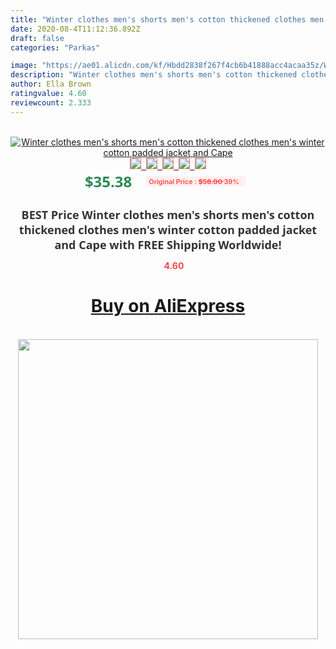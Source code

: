```yaml
---
title: "Winter clothes men's shorts men's cotton thickened clothes men's winter cotton padded jacket and Cape"
date: 2020-08-4T11:12:36.892Z
draft: false
categories: "Parkas"

image: "https://ae01.alicdn.com/kf/Hbdd2838f267f4cb6b41888acc4acaa35z/Winter-clothes-men-s-shorts-men-s-cotton-thickened-clothes-men-s-winter-cotton-padded-jacket.jpg"
description: "Winter clothes men's shorts men's cotton thickened clothes men's winter cotton padded jacket and Cape"
author: Ella Brown
ratingvalue: 4.60
reviewcount: 2.333
---
```

<br>
<div style="text-align: center;">
<a href="https://s.click.aliexpress.com/e/_AU2yud" target="_blank" rel="nofollow noopener noreferrer"><img alt="Winter clothes men's shorts men's cotton thickened clothes men's winter cotton padded jacket and Cape" class="magnifier-image" src="https://ae01.alicdn.com/kf/Hbdd2838f267f4cb6b41888acc4acaa35z/Winter-clothes-men-s-shorts-men-s-cotton-thickened-clothes-men-s-winter-cotton-padded-jacket.jpg_640x640.jpg">
<br>
<img style="border:1px solid salmon" src="https://ae01.alicdn.com/kf/Hbdd2838f267f4cb6b41888acc4acaa35z/Winter-clothes-men-s-shorts-men-s-cotton-thickened-clothes-men-s-winter-cotton-padded-jacket.jpg_120x120.jpg">&nbsp;&nbsp;<img style="border:1px solid salmon" src="_120x120.jpg">&nbsp;&nbsp;<img style="border:1px solid salmon" src="_120x120.jpg">&nbsp;&nbsp;<img style="border:1px solid salmon" src="_120x120.jpg">&nbsp;&nbsp;<img style="border:1px solid salmon" src="_120x120.jpg"></a></div><br0>
<div style="text-align: center;"><span style="background-color: white; border: 0px; box-sizing: border-box; color: seagreen; display: inline-block; font-family: &quot;open sans&quot; , &quot;arial&quot; , &quot;helvetica&quot; , sans-serif , &quot;heiti&quot;; font-size: 24px; font-stretch: inherit; font-weight: 700; line-height: inherit; margin: 0px 10px 0px 0px; padding: 0px; vertical-align: middle;">$35.38 </span>
<span style="background: rgb(255 , 241 , 241); border-radius: 3px; border: 0px; box-sizing: border-box; color: #ff4747; display: inline-block; font-family: inherit; font-size: 12px; font-stretch: inherit; font-style: inherit; font-variant: inherit; font-weight: 600; line-height: inherit; margin: 0px; padding: 2px 5px; transform: scale(0.9); vertical-align: middle;">Original Price : <b style="text-decoration: line-through;">$58.00 </b> 39%&nbsp;&nbsp;</span></div>
<h1 style="color: #333333; display: inline-block; font-family: &quot;open sans&quot; , &quot;arial&quot; , &quot;helvetica&quot; , sans-serif , &quot;heiti&quot;; font-size: 18px; font-stretch: inherit; font-weight: 700; text-align: center;">BEST Price Winter clothes men's shorts men's cotton thickened clothes men's winter cotton padded jacket and Cape with FREE Shipping Worldwide!</h1>
<div style="color: #ff4747; text-align: center;">
<img src="https://4.bp.blogspot.com/-M0ZcTcb-5uY/XleCXlxnR4I/AAAAAAAAAEc/OrjgMkXV1oMQFaCRZj5HQwOCBcu3w1FegCPcBGAYYCw/s1600/star.png" style="height: 15px;">&nbsp;<b>4.60</b></div>
<div class="button_cont" align="center"><a class="buynow_a" href="https://s.click.aliexpress.com/e/_AU2yud" target="_blank" rel="nofollow noopener noreferrer"><H1>Buy on AliExpress</H1></a></div><br>
<div class="separator" style="clear: both; text-align: center;">
<img src="https://lh3.googleusercontent.com/-pTy5HemUv9M/XlePHvY0dAI/AAAAAAAAAE4/0nX5iRUoIWY8eMW9Dpxeirr157OZliDIgCLcBGAsYHQ/s1600/badge.gif" width="480">
</div>
